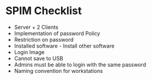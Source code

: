 # SPIM Checklist
* Server + 2 Clients
* Implementation of password Policy
* Restriction on password
* Installed software - Install other software
* Login Image
* Cannot save to USB
* Admins must be able to login with the same password
* Naming convention for workstations

